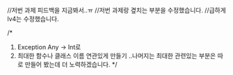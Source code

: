 //저번 과제 피드백을 지금봐서..ㅠ
//저번 과제랑 곂치는 부분을 수정했습니다.
//급하게 lv4는 수정했습니다.

/*
1. Exception Any -> Int로
2. 최대한 함수나 클래스 이름 연관있게 만들기
..나머지는 최대한 관련있는 부분은 따로 만들어 봤는데 더 노력하겠습니다.
*/

